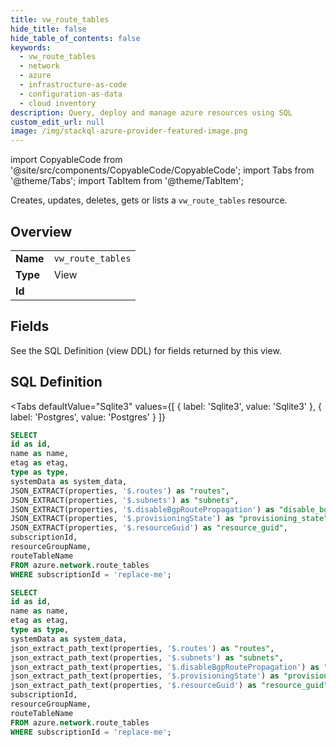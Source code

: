 ```yaml
--- 
title: vw_route_tables
hide_title: false
hide_table_of_contents: false
keywords:
  - vw_route_tables
  - network
  - azure
  - infrastructure-as-code
  - configuration-as-data
  - cloud inventory
description: Query, deploy and manage azure resources using SQL
custom_edit_url: null
image: /img/stackql-azure-provider-featured-image.png
---
```


import CopyableCode from '@site/src/components/CopyableCode/CopyableCode';
import Tabs from '@theme/Tabs';
import TabItem from '@theme/TabItem';

Creates, updates, deletes, gets or lists a <code>vw_route_tables</code> resource.

## Overview
<table><tbody>
<tr><td><b>Name</b></td><td><code>vw_route_tables</code></td></tr>
<tr><td><b>Type</b></td><td>View</td></tr>
<tr><td><b>Id</b></td><td><CopyableCode code="azure.network.vw_route_tables" /></td></tr>
</tbody></table>

## Fields

See the SQL Definition (view DDL) for fields returned by this view.

## SQL Definition

<Tabs
defaultValue="Sqlite3"
values={[
{ label: 'Sqlite3', value: 'Sqlite3' },
{ label: 'Postgres', value: 'Postgres' }
]}
>
<TabItem value="Sqlite3">

```sql
SELECT
id as id,
name as name,
etag as etag,
type as type,
systemData as system_data,
JSON_EXTRACT(properties, '$.routes') as "routes",
JSON_EXTRACT(properties, '$.subnets') as "subnets",
JSON_EXTRACT(properties, '$.disableBgpRoutePropagation') as "disable_bgp_route_propagation",
JSON_EXTRACT(properties, '$.provisioningState') as "provisioning_state",
JSON_EXTRACT(properties, '$.resourceGuid') as "resource_guid",
subscriptionId,
resourceGroupName,
routeTableName
FROM azure.network.route_tables
WHERE subscriptionId = 'replace-me';
```

</TabItem>
<TabItem value="Postgres">

```sql
SELECT
id as id,
name as name,
etag as etag,
type as type,
systemData as system_data,
json_extract_path_text(properties, '$.routes') as "routes",
json_extract_path_text(properties, '$.subnets') as "subnets",
json_extract_path_text(properties, '$.disableBgpRoutePropagation') as "disable_bgp_route_propagation",
json_extract_path_text(properties, '$.provisioningState') as "provisioning_state",
json_extract_path_text(properties, '$.resourceGuid') as "resource_guid",
subscriptionId,
resourceGroupName,
routeTableName
FROM azure.network.route_tables
WHERE subscriptionId = 'replace-me';
```

</TabItem>
</Tabs>
